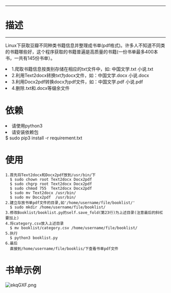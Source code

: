 --------
# 描述 #
-------
Linux下获取豆瓣不同种类书籍信息并整理成书单(pdf格式)。许多人不知道不同类的书籍哪些好，这个程序获取的书籍普遍是高质量的书籍(一份书单最多400本书，一共有145份书单）。
<li>1.爬取书籍信息按类别存储在相应的txt文件中，如: 中国文学.txt 小说.txt </li>
<li>2.利用Text2docx转换txt为docx文件，如：中国文学.docx 小说.docx</li>
<li>3.利用Docx2pdf转换docx为pdf文件，如：中国文学.pdf 小说.pdf</li>
<li>4.删除.txt和.docx等缀余文件</li>

# 依赖 #
<li>请使用python3</li>
<li>请安装依赖包</li>
	$ sudo pip3 install -r requirement.txt

# 使用 #
	1.首先将Text2docx和Docx2pdf放到/usr/bin/下
	  $ sudo chown root Text2docx Docx2pdf
	  $ sudo chgrp root Text2docx Docx2pdf
	  $ sudo chmod 755  Text2docx Docx2pdf
	  $ sudo mv Text2docx /usr/bin/
	  $ sudo mv Docx2pdf  /usr/bin/
	2.建立存放书单pdf文件的目录,如'/home/username/file/booklist/'
	  $ sudo mkdir /home/username/file/booklist/
	3.修改Booklist/booklist.py的self.save_fold(第23行)为上述目录(注意最后的斜杠要加上) 
	4.将category.csv放入上述目录
	  $ mv booklist/category.csv /home/username/file/booklist/
	5.执行
	  $ python3 booklist.py
	6.最后
	  直接到/home/username/file/booklis/下查看书单pdf文件

# 书单示例 #
![ekqGXF.png](https://s2.ax1x.com/2019/07/23/ekqGXF.png)
